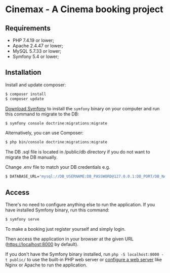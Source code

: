 Cinemax - A Cinema booking project
========================

Requirements
------------

  * PHP 7.4.19 or lower;
  * Apache 2.4.47 or lower;
  * MySQL 5.7.33 or lower;
  * Symfony 5.4 or lower;

Installation
------------

Install and update composer: 
```bash
$ composer install
$ composer update
```
[Download Symfony](https://symfony.com/download) to install the `symfony` binary on your computer and run
this command to migrate to the DB:
```bash
$ symfony console doctrine:migrations:migrate
```

Alternatively, you can use Composer:
```bash
$ php bin/console doctrine:migrations:migrate
```

The DB .sql file is located in /public/db directory if you do not want to migrate the DB manually.

Change .env file to match your DB credentials e.g.

```bash
$ DATABASE_URL="mysql://DB_USERNAME:DB_PASSWORD@127.0.0.1:DB_PORT/DB_NAME?serverVersion=8&charset=utf8mb4"
```

Access
------------

There's no need to configure anything else to run the application. If you have
installed Symfony binary, run this command:

```bash
$ symfony serve
```

To make a booking just register yourself and simply login.

Then access the application in your browser at the given URL (<https://localhost:8000> by default).

If you don't have the Symfony binary installed, run `php -S localhost:8000 -t public/`
to use the built-in PHP web server or [configure a web server](https://symfony.com/doc/current/setup/web_server_configuration.html) like Nginx or
Apache to run the application.
